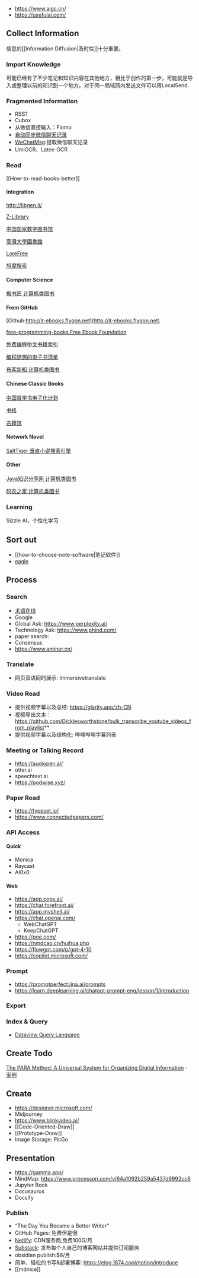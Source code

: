 
- https://www.aigc.cn/
- https://usefulai.com/

## Collect Information

信息的[[Information Diffusion|及时性]]十分重要。

### Import Knowledge

可能已经有了不少笔记和知识内容在其他地方，相比于创作的第一步，可能就是导入或整理以前的知识到一个地方。对于同一局域网内发送文件可以用LocalSend.

### Fragmented Information
- RSS?
- Cubox
- 从微信直接输入：Flomo
- [自动同步微信聊天记录](https://mp.weixin.qq.com/s/Yq9x_eA_WLxs5aGrcx2ENA)
- [WeChatMsg](https://github.com/LC044/WeChatMsg):提取微信聊天记录
- UmiOCR、Latex-OCR
### Read
[[How-to-read-books-better]]
#### Integration
http://libgen.li/

[Z-Library](https://singlelogin.re/)

[中国国家数字图书馆](http://find.nlc.cn)

[臺灣大學圖書館](http://ntu.primo.exlibrisgroup.com)

[LoreFree](https://ebook2.lorefree.com)

[鸠摩搜索](https://www.jiumodiary.com)

#### Computer Science

[搬书匠 计算机类图书](http://www.banshujiang.cn)

#### From GitHub
[Github:http://it-ebooks.flygon.net](http://it-ebooks.flygon.net)

[free-programming-books Free Ebook Foundation](https://github.com/EbookFoundation/free-programming-books)

[免费编程中文书籍索引](https://github.com/justjavac/free-programming-books-zh_CN)

[编程随想的电子书清单](https://github.com/programthink/books)

[布客新知 计算机类图书](https://github.com/ixinzhi) 

#### Chinese Classic Books

[中国哲学书电子化计划](https://ctext.org/zhs)

[书格](https://new.shuge.org)

[古籍馆](https://www.gujiguan.com)

#### Network Novel

[SaltTiger 垂直小说搜索引擎](https://www.owlook.com.cn)

#### Other
[Java知识分享网 计算机类图书](http://www.java1234.com)

[码农之家 计算机类图书](https://www.xz577.com)

### Learning
Sizzle AI，个性化学习


## Sort out
- [[how-to-choose-note-software|笔记软件]]
- [eagle](https://eagle.cool/)
## Process

### Search
- [术语在线](https://www.termonline.cn/) 
- Google
- Global Ask: https://www.perplexity.ai/
- Technology Ask: https://www.phind.com/
- paper search:
- Consensus
- https://www.aminer.cn/
### Translate
- 网页双语同时展示: Immersivetranslate

### Video Read
- 提供视频字幕以及总结: https://glarity.app/zh-CN
- 视频导出文本：https://github.com/Dicklesworthstone/bulk_transcribe_youtube_videos_from_playlist**
- 提供视频字幕以及结构化: 哔哩哔哩字幕列表

### Meeting or Talking Record
- https://audiopen.ai/
- otter.ai
- speechtext.ai
- https://podwise.xyz/
### Paper Read
- https://typeset.io/
- https://www.connectedpapers.com/

### API Access
#### Quick
- Monica
- Raycast
- AI0x0

#### Web
- https://app.copy.ai/
- https://chat.forefront.ai/
- https://app.myshell.ai/
- https://chat.openai.com/
	- WebChatGPT
	- KeepChatGPT
- https://poe.com/
- https://nmdcao.cn/huihua.php
- https://flowgpt.com/p/gpt-4-10
- https://copilot.microsoft.com/
	
### Prompt
- https://promptperfect.jina.ai/prompts
- https://learn.deeplearning.ai/chatgpt-prompt-eng/lesson/1/introduction

### Export

### Index & Query
- [Dataview Query Language](https://blacksmithgu.github.io/obsidian-dataview/)
## Create Todo

[The PARA Method: A Universal System for Organizing Digital Information](https://fortelabs.com/blog/para/)
	- [案例](https://mp.weixin.qq.com/s/RDDoo_Ega4YNUc9OsCylBA)

## Create

- https://designer.microsoft.com/
- Midjourney
- https://www.blinkvideo.ai/
- [[Code-Oriented-Draw]]
- [[Prototype-Draw]]
- Image Storage: PicGo

## Presentation

- https://gamma.app/
- MindMap: https://www.processon.com/v/64a1092b259a5437d9992cc6
- Jupyter Book
- Docusaurus
- Docsify

### Publish
- “The Day You Became a Better Writer”
- GitHub Pages: 免费但是慢
- [Netlify](https://app.netlify.com/): CDN服务商,免费100G/月
- [Substack](https://xiaohuihui.substack.com/): 发布每个人自己的博客网站并提供订阅服务
- obsidian publish:$8/月
- 简单、轻松的书写&部署博客: https://elog.1874.cool/notion/introduce
- [[mdnice]]
